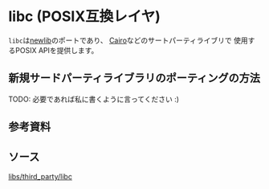 # libc (POSIX互換レイヤ)

`libc`は[newlib](https://sourceware.org/newlib/)のポートであり、
[Cairo](https://www.cairographics.org/)などのサートパーティライブリで
使用するPOSIX APIを提供します。

## 新規サードパーティライブラリのポーティングの方法

TODO: 必要であれば私に書くように言ってください :)

## 参考資料

## ソース

[libs/third_party/libc](https://github.com/zuki/resea/tree/master/libs/third_party/libc)
